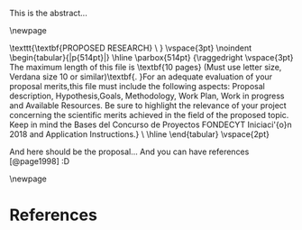 This is the abstract...


\newpage

\texttt{\textbf{PROPOSED RESEARCH} \\ }
\vspace{3pt} \noindent
\begin{tabular}{|p{514pt}|}
\hline
\parbox{514pt} {\raggedright  \vspace{3pt}
The maximum length of this file is \textbf{10 pages} (Must use letter size, Verdana size 10 or similar)\textbf{. }For an adequate evaluation of your proposal merits,this file must include the following aspects: Proposal description, Hypothesis,Goals, Methodology, Work Plan, Work in progress and
Available Resources.
Be sure to highlight the relevance of your project concerning the scientific merits achieved in the field of the proposed topic.
Keep in mind the Bases del Concurso de Proyectos FONDECYT Iniciaci\'{o}n 2018 and Application Instructions.} \\
\hline
\end{tabular}
\vspace{2pt}

And here should be the proposal... And you can have references [@page1998] :D



\newpage
# References
